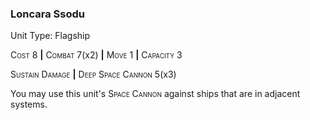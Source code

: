### **Loncara Ssodu**

Unit Type: Flagship 

<span style="font-variant:small-caps;">Cost</span> 8 __|__ <span style="font-variant:small-caps;">Combat</span> 7(x2) __|__ <span style="font-variant:small-caps;">Move</span> 1 __|__ <span style="font-variant:small-caps;">Capacity</span> 3

<span style="font-variant:small-caps;">Sustain Damage</span> __|__ <span style="font-variant:small-caps;">Deep Space Cannon</span> 5(x3)

You may use this unit's <span style="font-variant:small-caps;">Space Cannon</span> against ships that are in adjacent systems.
